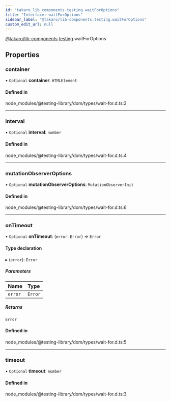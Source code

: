 ```yaml
---
id: "takaro_lib_components.testing.waitForOptions"
title: "Interface: waitForOptions"
sidebar_label: "@takaro/lib-components.testing.waitForOptions"
custom_edit_url: null
---
```


[@takaro/lib-components](../modules/takaro_lib_components.md).[testing](../namespaces/takaro_lib_components.testing.md).waitForOptions

## Properties

### container

• `Optional` **container**: `HTMLElement`

#### Defined in

node_modules/@testing-library/dom/types/wait-for.d.ts:2

___

### interval

• `Optional` **interval**: `number`

#### Defined in

node_modules/@testing-library/dom/types/wait-for.d.ts:4

___

### mutationObserverOptions

• `Optional` **mutationObserverOptions**: `MutationObserverInit`

#### Defined in

node_modules/@testing-library/dom/types/wait-for.d.ts:6

___

### onTimeout

• `Optional` **onTimeout**: (`error`: `Error`) => `Error`

#### Type declaration

▸ (`error`): `Error`

##### Parameters

| Name | Type |
| :------ | :------ |
| `error` | `Error` |

##### Returns

`Error`

#### Defined in

node_modules/@testing-library/dom/types/wait-for.d.ts:5

___

### timeout

• `Optional` **timeout**: `number`

#### Defined in

node_modules/@testing-library/dom/types/wait-for.d.ts:3

